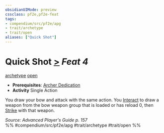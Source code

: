 ```yaml
---
obsidianUIMode: preview
cssclass: pf2e,pf2e-feat
tags:
- compendium/src/pf2e/apg
- trait/archetype
- trait/open
aliases: ["Quick Shot"]
---
```

# Quick Shot  [>](/rules/core-rulebook/chapter-9-playing-the-game.md#Actions "Single Action") *Feat 4*  
[archetype](/rules/traits/archetype.md)  [open](/rules/traits/open.md)  

- **Prerequisites**: [Archer Dedication](/compendium/feats/archer-dedication-apg.md)
- **Activity** Single Action

You draw your bow and attack with the same action. You [Interact](/rules/actions/interact.md) to draw a weapon from the bow weapon group that is loaded or has reload 0, then [Strike](/rules/actions/strike.md) with that weapon.

*Source: Advanced Player's Guide p. 157*  
%% #compendium/src/pf2e/apg #trait/archetype #trait/open %%